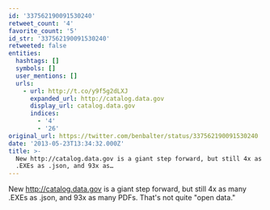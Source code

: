 ```yaml
---
id: '337562190091530240'
retweet_count: '4'
favorite_count: '5'
id_str: '337562190091530240'
retweeted: false
entities:
  hashtags: []
  symbols: []
  user_mentions: []
  urls:
    - url: http://t.co/y9f5g2dLXJ
      expanded_url: http://catalog.data.gov
      display_url: catalog.data.gov
      indices:
        - '4'
        - '26'
original_url: https://twitter.com/benbalter/status/337562190091530240
date: '2013-05-23T13:34:32.000Z'
title: >-
  New http://catalog.data.gov is a giant step forward, but still 4x as many
  .EXEs as .json, and 93x as…
---
```


New http://catalog.data.gov is a giant step forward, but still 4x as many .EXEs as .json, and 93x as many PDFs. That's not quite "open data."